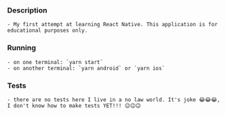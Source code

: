 ### Description
    - My first attempt at learning React Native. This application is for educational purposes only. 

### Running 
    - on one terminal: `yarn start`
    - on another terminal: `yarn android` or `yarn ios`

### Tests
    - there are no tests here I live in a no law world. It's joke 😂😂😂, I don't know how to make tests YET!!! 😉😉😉  
